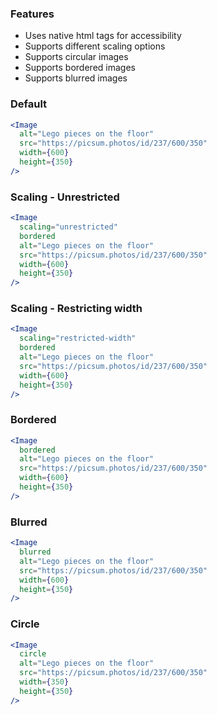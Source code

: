 ### Features

- Uses native html tags for accessibility
- Supports different scaling options
- Supports circular images
- Supports bordered images
- Supports blurred images

### Default

```jsx
<Image
  alt="Lego pieces on the floor"
  src="https://picsum.photos/id/237/600/350"
  width={600}
  height={350}
/>
```

### Scaling - Unrestricted

```jsx
<Image
  scaling="unrestricted"
  bordered
  alt="Lego pieces on the floor"
  src="https://picsum.photos/id/237/600/350"
  width={600}
  height={350}
/>
```

### Scaling - Restricting width

```jsx
<Image
  scaling="restricted-width"
  bordered
  alt="Lego pieces on the floor"
  src="https://picsum.photos/id/237/600/350"
  width={600}
  height={350}
/>
```

### Bordered

```jsx
<Image
  bordered
  alt="Lego pieces on the floor"
  src="https://picsum.photos/id/237/600/350"
  width={600}
  height={350}
/>
```

### Blurred

```jsx
<Image
  blurred
  alt="Lego pieces on the floor"
  src="https://picsum.photos/id/237/600/350"
  width={600}
  height={350}
/>
```

### Circle

```jsx
<Image
  circle
  alt="Lego pieces on the floor"
  src="https://picsum.photos/id/237/600/350"
  width={350}
  height={350}
/>
```
